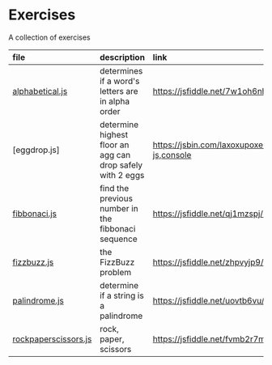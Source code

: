 # Exercises
A collection of exercises

|file|description|link|
|:---|:---|:---|
|[alphabetical.js](alphabetical.js)|determines if a word's letters are in alpha order|https://jsfiddle.net/7w1oh6nh/|
|[eggdrop.js]|determine highest floor an agg can drop safely with 2 eggs|https://jsbin.com/laxoxupoxe/edit?js,console|
|[fibbonaci.js](fibbonaci.js)|find the previous number in the fibbonaci sequence|https://jsfiddle.net/qj1mzspj/5/|
|[fizzbuzz.js](fizzbuzz.js)|the FizzBuzz problem|https://jsfiddle.net/zhpvyjp9/|
|[palindrome.js](palindrome.js)|determine if a string is a palindrome|https://jsfiddle.net/uovtb6vu/|
|[rockpaperscissors.js](rockpaperscissors.js)|rock, paper, scissors|https://jsfiddle.net/fvmb2r7m/|
